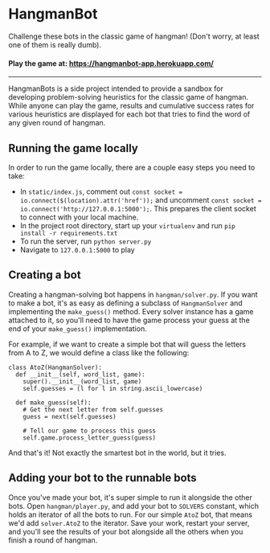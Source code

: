 # HangmanBot
Challenge these bots in the classic game of hangman! (Don't worry, at least one of them is really dumb).

#### Play the game at: https://hangmanbot-app.herokuapp.com/
---------------------
HangmanBots is a side project intended to provide a sandbox for developing problem-solving heuristics 
for the classic game of hangman. While anyone can play the game, results and cumulative success rates
for various heuristics are displayed for each bot that tries to find the word of any given round of
hangman. 

## Running the game locally
In order to run the game locally, there are a couple easy steps you need to take:
* In `static/index.js`, comment out `const socket = io.connect($(location).attr('href'));` and uncomment
`const socket = io.connect('http://127.0.0.1:5000');`. This prepares the client socket to connect with your
local machine.
* In the project root directory, start up your `virtualenv` and run `pip install -r requirements.txt`
* To run the server, run `python server.py`
* Navigate to `127.0.0.1:5000` to play

## Creating a bot
Creating a hangman-solving bot happens in `hangman/solver.py`. If you want to make a bot,
it's as easy as defining a subclass of `HangmanSolver` and implementing the `make_guess()` method.
Every solver instance has a game attached to it, so you'll need to have the game process your guess
at the end of your `make_guess()` implementation. 

For example, if we want to create a simple bot that will guess the letters from A to Z, we would define a class like the following:
```
class AtoZ(HangmanSolver):
  def __init__(self, word_list, game):
    super().__init__(word_list, game)
    self.guesses = (l for l in string.ascii_lowercase)
  
  def make_guess(self):
    # Get the next letter from self.guesses
    guess = next(self.guesses)
    
    # Tell our game to process this guess
    self.game.process_letter_guess(guess)
```
And that's it! Not exactly the smartest bot in the world, but it tries.

## Adding your bot to the runnable bots
Once you've made your bot, it's super simple to run it alongside the other
bots. Open `hangman/player.py`, and add your bot to `SOLVERS` constant, which
holds an iterator of all the bots to run. For our simple `AtoZ` bot, that means
we'd add `solver.AtoZ` to the iterator. Save your work, restart your server,
and you'll see the results of your bot alongside all the others when you finish
a round of hangman.
